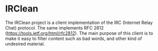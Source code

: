 # IRClean
The IRClean project is a client implementation of the IRC (Internet Relay Chat) protocol. The same implements RFC 2812 (https://tools.ietf.org/html/rfc2812). The main purpose of this client is to make it easy to filter content such as bad words, and other kind of undesired material.
